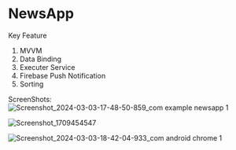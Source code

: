 # NewsApp

Key Feature
1. MVVM
2. Data Binding
3. Executer Service
4. Firebase Push Notification
5. Sorting

ScreenShots:
![Screenshot_2024-03-03-17-48-50-859_com example newsapp 1](https://github.com/AnjaliSoni25/NewsApp/assets/31882434/fc95dde3-f2dd-4c8e-b330-c3a6c9db0e9b)

![Screenshot_1709454547](https://github.com/AnjaliSoni25/NewsApp/assets/31882434/c465eb43-c19b-455e-9e15-573df4ab7310)

![Screenshot_2024-03-03-18-42-04-933_com android chrome 1](https://github.com/AnjaliSoni25/NewsApp/assets/31882434/e8481ca4-6c0d-466f-8adc-8281b1646229)
